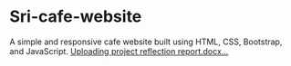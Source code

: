 # Sri-cafe-website
A simple and responsive cafe website built using HTML, CSS, Bootstrap, and JavaScript.
[Uploading project reflection report.docx…]()
